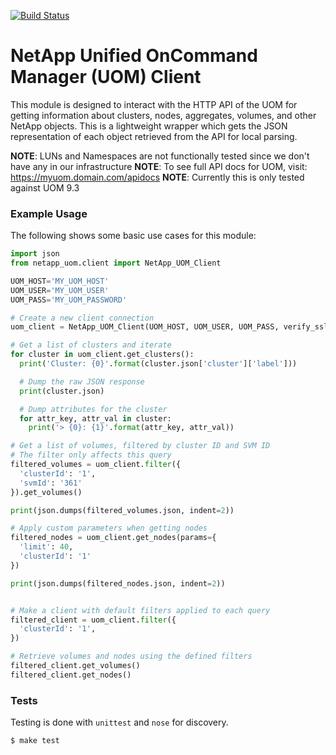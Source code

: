 [![Build Status](https://api.travis-ci.org/djtaylor/python-netapp-uom.png)](https://api.travis-ci.org/djtaylor/python-netapp-uom)

# NetApp Unified OnCommand Manager (UOM) Client
This module is designed to interact with the HTTP API of the UOM for getting information about clusters, nodes, aggregates, volumes, and other NetApp objects. This is a lightweight wrapper which gets the JSON representation of each object retrieved from the API for local parsing.

**NOTE**: LUNs and Namespaces are not functionally tested since we don't have any in our infrastructure
**NOTE**: To see full API docs for UOM, visit: https://myuom.domain.com/apidocs
**NOTE**: Currently this is only tested against UOM 9.3

### Example Usage
The following shows some basic use cases for this module:

```python
import json
from netapp_uom.client import NetApp_UOM_Client

UOM_HOST='MY_UOM_HOST'
UOM_USER='MY_UOM_USER'
UOM_PASS='MY_UOM_PASSWORD'

# Create a new client connection
uom_client = NetApp_UOM_Client(UOM_HOST, UOM_USER, UOM_PASS, verify_ssl=False)

# Get a list of clusters and iterate
for cluster in uom_client.get_clusters():
  print('Cluster: {0}'.format(cluster.json['cluster']['label']))

  # Dump the raw JSON response
  print(cluster.json)

  # Dump attributes for the cluster
  for attr_key, attr_val in cluster:
    print('> {0}: {1}'.format(attr_key, attr_val))

# Get a list of volumes, filtered by cluster ID and SVM ID
# The filter only affects this query
filtered_volumes = uom_client.filter({
  'clusterId': '1',
  'svmId': '361'
}).get_volumes()

print(json.dumps(filtered_volumes.json, indent=2))

# Apply custom parameters when getting nodes
filtered_nodes = uom_client.get_nodes(params={
  'limit': 40,
  'clusterId': '1'
})

print(json.dumps(filtered_nodes.json, indent=2))


# Make a client with default filters applied to each query
filtered_client = uom_client.filter({
  'clusterId': '1',
})

# Retrieve volumes and nodes using the defined filters
filtered_client.get_volumes()
filtered_client.get_nodes()

```

### Tests
Testing is done with `unittest` and `nose` for discovery.

```
$ make test
```
